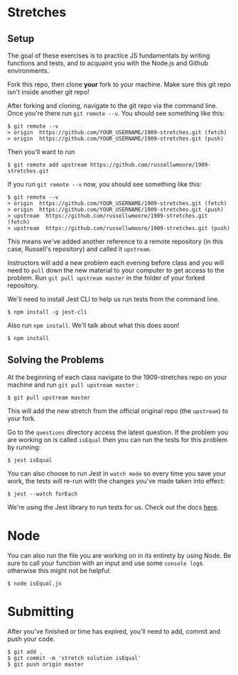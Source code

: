 # Stretches

## Setup
The goal of these exercises is to practice JS fundamentals by writing functions and tests, and to acquaint you with the Node.js and Github environments. 

Fork this repo, then clone **your** fork to your machine. Make sure this git repo isn't inside another git repo!

After forking and cloning, navigate to the git repo via the command line. Once you're there run `git remote --v`. You should see something like this:

```
$ git remote --v
> origin  https://github.com/YOUR_USERNAME/1909-stretches.git (fetch)
> origin  https://github.com/YOUR_USERNAME/1909-stretches.git (push)
```

Then you'll want to run 
```
$ git remote add upstream https://github.com/russellwmoore/1909-stretches.git
```

If you run `git remote --v` now, you should see something like this:

```
$ git remote --v
> origin  https://github.com/YOUR_USERNAME/1909-stretches.git (fetch)
> origin  https://github.com/YOUR_USERNAME/1909-stretches.git (push)
> upstream  https://github.com/russellwmoore/1909-stretches.git (fetch)
> upstream  https://github.com/russellwmoore/1909-stretches.git (push)
```

This means we've added another reference to a remote repository (in this case, Russell's repository) and called it `upstream`. 

Instructors will add a new problem each evening before class and you will need to `pull` down the new material to your computer to get access to the problem. Run `git pull upstream master` in the folder of your forked repository.


We'll need to install Jest CLI to help us run tests from the command line.
```
$ npm install -g jest-cli
```

Also run `npm install`. We'll talk about what this does soon!
```
$ npm install
```

## Solving the Problems

At the beginning of each class navigate to the 1909-stretches repo on your machine and run `git pull upstream master` :
```
$ git pull upstream master
```

This will add the new stretch from the official original repo (the `upstream`) to your fork. 


Go to the `questions` directory access the latest question. If the problem you are working on is called `isEqual` then you can run the tests for this problem by running:
```
$ jest isEqual
```

You can also choose to run Jest in `watch mode` so every time you save your work, the tests will re-run with the changes you've made taken into effect: 
```
$ jest --watch forEach
```
We're using the Jest library to run tests for us. Check out the docs [here](https://jestjs.io/docs).

# Node
You can also run the file you are working on in its entirety by using Node. Be sure to call your function with an input and use some `console log`s otherwise this might not be helpful:

```
$ node isEqual.js
```

# Submitting
After you've finished or time has expired, you'll need to add, commit and push your code.

```
$ git add .
$ git commit -m 'stretch solution isEqual'
$ git push origin master
```
